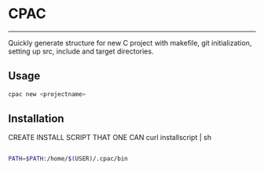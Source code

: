 # CPAC

---

Quickly generate structure for new C project with makefile, git initialization, setting up src, include and target directories.

## Usage

```bash
cpac new <projectname>
```

## Installation

CREATE INSTALL SCRIPT THAT ONE CAN curl installscript | sh

```bash

```

```bash
PATH=$PATH:/home/$(USER)/.cpac/bin
```


